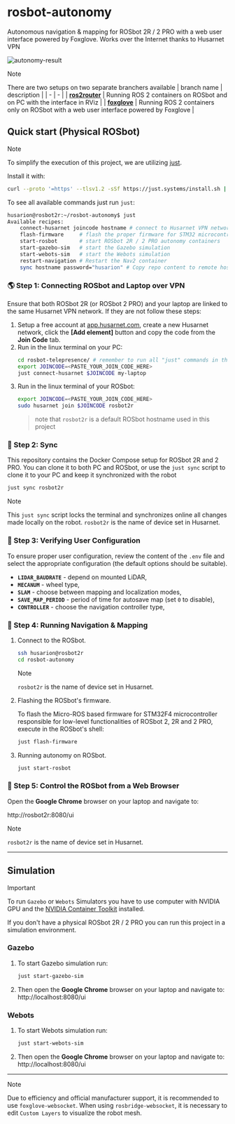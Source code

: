 # rosbot-autonomy

Autonomous navigation & mapping for ROSbot 2R / 2 PRO with a web user interface powered by Foxglove. Works over the Internet thanks to Husarnet VPN

![autonomy-result](https://github-readme-figures.s3.eu-central-1.amazonaws.com/rosbot/rosbot-autonomy/autonomy-result.gif)

> [!NOTE]
> There are two setups on two separate branchers available
> | branch name | description |
> | - | - |
> | [**ros2router**](https://github.com/husarion/rosbot-autonomy/) | Running ROS 2 containers on ROSbot and on PC with the interface in RViz |
> | [**foxglove**](https://github.com/husarion/rosbot-autonomy/tree/foxglove) | Running ROS 2 containers only on ROSbot with a web user interface powered by Foxglove |


## Quick start (Physical ROSbot)

> [!NOTE]
> To simplify the execution of this project, we are utilizing [just](https://github.com/casey/just).
>
> Install it with:
>
> ```bash
> curl --proto '=https' --tlsv1.2 -sSf https://just.systems/install.sh | sudo bash -s -- --to /usr/bin
> ```

To see all available commands just run `just`:

```bash
husarion@rosbot2r:~/rosbot-autonomy$ just
Available recipes:
    connect-husarnet joincode hostname # connect to Husarnet VPN network
    flash-firmware     # flash the proper firmware for STM32 microcontroller in ROSbot 2R / 2 PRO
    start-rosbot       # start ROSbot 2R / 2 PRO autonomy containers
    start-gazebo-sim   # start the Gazebo simulation
    start-webots-sim   # start the Webots simulation
    restart-navigation # Restart the Nav2 container
    sync hostname password="husarion" # Copy repo content to remote host with 'rsync' and watch for changes
```

### 🌎 Step 1: Connecting ROSbot and Laptop over VPN

Ensure that both ROSbot 2R (or ROSbot 2 PRO) and your laptop are linked to the same Husarnet VPN network. If they are not follow these steps:

1. Setup a free account at [app.husarnet.com](https://app.husarnet.com/), create a new Husarnet network, click the **[Add element]** button and copy the code from the **Join Code** tab.
2. Run in the linux terminal on your PC:
   ```bash
   cd rosbot-telepresence/ # remember to run all "just" commands in the repo root folder
   export JOINCODE=<PASTE_YOUR_JOIN_CODE_HERE>
   just connect-husarnet $JOINCODE my-laptop
   ```
3. Run in the linux terminal of your ROSbot:
   ```bash
   export JOINCODE=<PASTE_YOUR_JOIN_CODE_HERE>
   sudo husarnet join $JOINCODE rosbot2r
   ```
   > note that `rosbot2r` is a default ROSbot hostname used in this project


### 📡 Step 2: Sync

This repository contains the Docker Compose setup for ROSbot 2R and 2 PRO. You can clone it to both PC and ROSbot, or use the `just sync` script to clone it to your PC and keep it synchronized with the robot

```bash
just sync rosbot2r
```

> [!NOTE]
> This `just sync` script locks the terminal and synchronizes online all changes made locally on the robot. `rosbot2r` is the name of device set in Husarnet.

### 🔧 Step 3: Verifying User Configuration

To ensure proper user configuration, review the content of the `.env` file and select the appropriate configuration (the default options should be suitable).

- **`LIDAR_BAUDRATE`** - depend on mounted LiDAR,
- **`MECANUM`** - wheel type,
- **`SLAM`** - choose between mapping and localization modes,
- **`SAVE_MAP_PERIOD`** - period of time for autosave map (set `0` to disable),
- **`CONTROLLER`** - choose the navigation controller type,

### 🤖 Step 4: Running Navigation & Mapping

1. Connect to the ROSbot.

   ```bash
   ssh husarion@rosbot2r
   cd rosbot-autonomy
   ```

   > [!NOTE]
   > `rosbot2r` is the name of device set in Husarnet.

2. Flashing the ROSbot's firmware.

   To flash the Micro-ROS based firmware for STM32F4 microcontroller responsible for low-level functionalities of ROSbot 2, 2R and 2 PRO, execute in the ROSbot's shell:

   ```bash
   just flash-firmware
   ```

3. Running autonomy on ROSbot.

   ```bash
   just start-rosbot
   ```

### 🚗 Step 5: Control the ROSbot from a Web Browser

Open the **Google Chrome** browser on your laptop and navigate to:

http://rosbot2r:8080/ui


> [!NOTE]
> `rosbot2r` is the name of device set in Husarnet.

---

## Simulation

> [!IMPORTANT]
> To run `Gazebo` or `Webots` Simulators you have to use computer with NVIDIA GPU and the [NVIDIA Container Toolkit](https://docs.nvidia.com/datacenter/cloud-native/container-toolkit/install-guide.html) installed.

If you don't have a physical ROSbot 2R / 2 PRO you can run this project in a simulation environment.

### Gazebo

1. To start Gazebo simulation run:

   ```bash
   just start-gazebo-sim
   ```

2. Then open the **Google Chrome** browser on your laptop and navigate to: http://localhost:8080/ui

### Webots

1. To start Webots simulation run:

   ```bash
   just start-webots-sim
   ```

2. Then open the **Google Chrome** browser on your laptop and navigate to: http://localhost:8080/ui

---

> [!NOTE]
> Due to efficiency and official manufacturer support, it is recommended to use `foxglove-websocket`. When using `rosbridge-websocket`, it is necessary to edit `Custom Layers` to visualize the robot mesh.
